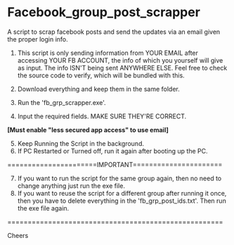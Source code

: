 # Facebook_group_post_scrapper
A script to scrap facebook posts and send the updates via an email given the proper login info.

1) This script is only sending information from YOUR
   EMAIL after accessing YOUR FB ACCOUNT, the info of
   which you yourself will give as input. The info
   ISN'T being sent ANYWHERE ELSE. Feel free to check
   the source code to verify, which will be bundled
   with this.

2) Download everything and keep them in the same folder.
3) Run the 'fb_grp_scrapper.exe'.
4) Input the required fields. MAKE SURE THEY'RE CORRECT.

**[Must enable "less secured app access" to use email]**

5) Keep Running the Script in the background.
6) If PC Restarted or Turned off, run it again after
   booting up the PC.

======================IMPORTANT======================

7) If you want to run the script for the same group
   again, then no need to change anything just run 
   the exe file.
8) If you want to reuse the script for a different
   group after running it once, then you have to 
   delete everything in the 'fb_grp_post_ids.txt'.
   Then run the exe file again.
   
=====================================================

Cheers
